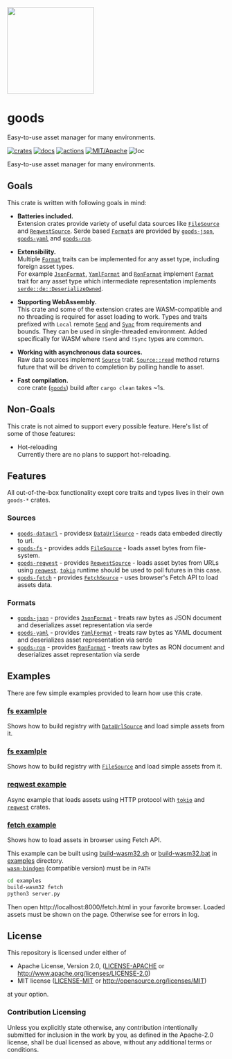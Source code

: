 
<img src="logo/goods.logo.svg" width="200" />

# goods

Easy-to-use asset manager for many environments.

[![crates](https://img.shields.io/crates/v/goods.svg?style=for-the-badge&label=goods)](https://crates.io/crates/goods)
[![docs](https://img.shields.io/badge/docs.rs-goods-66c2a5?style=for-the-badge&labelColor=555555&logoColor=white)](https://docs.rs/goods)
[![actions](https://img.shields.io/github/workflow/status/zakarumych/goods/Rust/master?style=for-the-badge)](https://github.com/zakarumych/goods/actions?query=workflow%3ARust)
[![MIT/Apache](https://img.shields.io/badge/license-MIT%2FApache-blue.svg?style=for-the-badge)](COPYING)
![loc](https://img.shields.io/tokei/lines/github/zakarumych/goods?style=for-the-badge)

Easy-to-use asset manager for many environments.

## Goals

This crate is written with following goals in mind:

* **Batteries included.**\
  Extension crates provide variety of useful data sources like [`FileSource`] and [`ReqwestSource`].
  Serde based [`Format`]s are provided by [`goods-json`], [`goods-yaml`] and [`goods-ron`].

* **Extensibility.**\
  Multiple [`Format`] traits can be implemented for any asset type, including foreign asset types.\
  For example [`JsonFormat`], [`YamlFormat`] and [`RonFormat`] implement [`Format`] trait for any asset type
  which intermediate representation implements [`serde::de::DeserializeOwned`].

* **Supporting WebAssembly.**\
  This crate and some of the extension crates are WASM-compatible and no threading is required for asset loading to work.
  Types and traits prefixed with `Local` remote [`Send`] and [`Sync`] from requirements and bounds.
  They can be used in single-threaded environment. Added specifically for WASM where `!Send` and `!Sync` types are common.

* **Working with asynchronous data sources.**\
  Raw data sources implement [`Source`] trait.
  [`Source::read`] method returns future that will be driven to completion by polling handle to asset.

* **Fast compilation.**\
  core crate ([`goods`]) build after `cargo clean` takes ~1s.

## Non-Goals

This crate is not aimed to support every possible feature.
Here's list of some of those features:

* Hot-reloading\
   Currently there are no plans to support hot-reloading.

## Features

All out-of-the-box functionality exept core traits and types lives in their own `goods-*` crates.

### Sources

* [`goods-dataurl`] - providesx [`DataUrlSource`] - reads data embeded directly to url.
* [`goods-fs`] - provides adds [`FileSource`] - loads asset bytes from file-system.
* [`goods-reqwest`] - provides [`ReqwestSource`] - loads asset bytes from URLs using [`reqwest`].
  [`tokio`] runtime should be used to poll futures in this case.
* [`goods-fetch`] - provides [`FetchSource`] - uses browser's Fetch API to load assets data.

### Formats

* [`goods-json`] - provides [`JsonFormat`] - treats raw bytes as JSON document and deserializes asset representation via serde
* [`goods-yaml`] - provides [`YamlFormat`] - treats raw bytes as YAML document and deserializes asset representation via serde
* [`goods-ron`] - provides [`RonFormat`] - treats raw bytes as RON document and deserializes asset representation via serde

## Examples

There are few simple examples provided to learn how use this crate.

### [fs examlple](./examples/src/dataurl.rs)
Shows how to build registry with [`DataUrlSource`] and load simple assets from it.

### [fs examlple](./examples/src/fs.rs)
Shows how to build registry with [`FileSource`] and load simple assets from it.

### [reqwest example](./examples/src/reqwest.rs)
Async example that loads assets using HTTP protocol with [`tokio`] and [`reqwest`] crates.

### [fetch example](./examples/src/fetch.rs)
Shows how to load assets in browser using Fetch API.

This example can be built using [build-wasm32.sh](./examples/build-wasm32.sh) or [build-wasm32.bat](./examples/build-wasm32.bat) in [examples](./examples) directory.\
[`wasm-bindgen`] (compatible version) must be in `PATH`

```sh
cd examples
build-wasm32 fetch
python3 server.py
```

Then open http://localhost:8000/fetch.html in your favorite browser.
Loaded assets must be shown on the page. Otherwise see for errors in log.

## License

This repository is licensed under either of

* Apache License, Version 2.0, ([LICENSE-APACHE](LICENSE-APACHE) or http://www.apache.org/licenses/LICENSE-2.0)
* MIT license ([LICENSE-MIT](LICENSE-MIT) or http://opensource.org/licenses/MIT)

at your option.

### Contribution Licensing

Unless you explicitly state otherwise, any contribution intentionally submitted for inclusion in the work by you, as defined in the Apache-2.0 license, shall be dual licensed as above, without any additional terms or conditions.

[`goods`]: https://docs.rs/goods
[`goods-json`]: https://docs.rs/goods-json
[`goods-yaml`]: https://docs.rs/goods-yaml
[`goods-ron`]: https://docs.rs/goods-ron
[`goods-dataurl`]: https://docs.rs/goods-dataurl
[`goods-fs`]: https://docs.rs/goods-fs
[`goods-fetch`]: https://docs.rs/goods-fetch
[`goods-reqwest`]: https://docs.rs/goods-reqwest

[`Format`]: https://docs.rs/goods/latest/goods/trait.Format.html
[`Source`]: https://docs.rs/goods/latest/goods/trait.Source.html
[`Source::read`]: https://docs.rs/goods/latest/goods/trait.Source.html#tymethod.read

[`JsonFormat`]: https://docs.rs/goods-json/latest/goods-json/struct.JsonFormat.html
[`YamlFormat`]: https://docs.rs/goods-yaml/latest/goods-yaml/struct.YamlFormat.html
[`RonFormat`]: https://docs.rs/goods-ron/latest/goods-ron/struct.RonFormat.html

[`DataUrlSource`]: https://docs.rs/goods-fs/latest/goods-dataurl/struct.DataUrlSource.html
[`FileSource`]: https://docs.rs/goods-fs/latest/goods-fs/struct.FileSource.html
[`FetchSource`]: https://docs.rs/goods-fetch/latest/goods-fetch/struct.FetchSource.html
[`ReqwestSource`]: https://docs.rs/goods-reqwest/latest/goods-reqwest/struct.ReqwestSource.html

[`Send`]: https://doc.rust-lang.org/std/marker/trait.Send.html
[`Sync`]: https://doc.rust-lang.org/std/marker/trait.Sync.html
[`serde::de::DeserializeOwned`]: https://docs.rs/serde/1/serde/de/trait.DeserializeOwned.html
[`tokio`]: https://tokio.rs/
[`reqwest`]: https://docs.rs/reqwest
[`wasm-bindgen`]: https://github.com/rustwasm/wasm-bindgen
